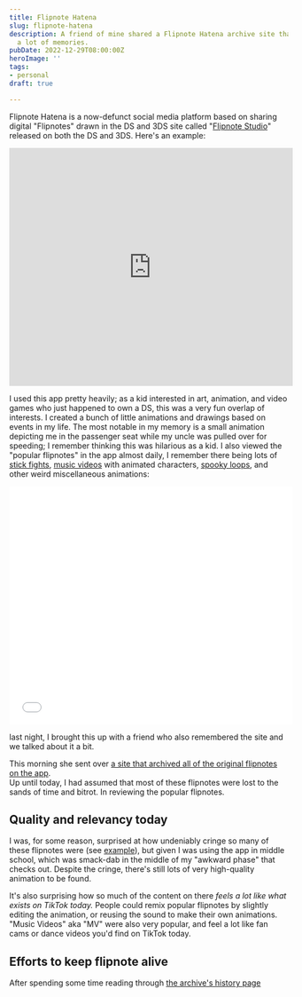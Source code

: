 ```yaml
---
title: Flipnote Hatena
slug: flipnote-hatena
description: A friend of mine shared a Flipnote Hatena archive site that brought back
  a lot of memories.
pubDate: 2022-12-29T08:00:00Z
heroImage: ''
tags:
- personal
draft: true

---
```

Flipnote Hatena is a now-defunct social media platform based on sharing digital "Flipnotes" drawn in the DS and 3DS site called "[Flipnote Studio](https://en.wikipedia.org/wiki/Flipnote_Studio)" released on both the DS and 3DS. Here's an example:

<iframe src="https://archive.sudomemo.net/watch/embed/mm3d05l2nc3bcftirpkwckwy1nvc" scrolling="no" frameborder="0" height="429" width="512"></iframe>

I used this app pretty heavily; as a kid interested in art, animation, and video games who just happened to own a DS, this was a very fun overlap of interests. I created a bunch of little animations and drawings based on events in my life. The most notable in my memory is a small animation depicting me in the passenger seat while my uncle was pulled over for speeding; I remember thinking this was hilarious as a kid. I also viewed the "popular flipnotes" in the app almost daily, I remember there being lots of [stick fights](https://www.sudomemo.net/watch/CBEEA0_0A95B9C620081_000), [music videos](https://archive.sudomemo.net/watch/mg3io13c0czbyyvl24kwn2udpnac) with animated characters, [spooky loops](https://flipnot.es/5UL8E13), and other weird miscellaneous animations:

<iframe src="[https://archive.sudomemo.net/watch/embed/mw21bqmammy40dtweuatavgl1jbc](https://archive.sudomemo.net/watch/embed/mw21bqmammy40dtweuatavgl1jbc "https://archive.sudomemo.net/watch/embed/mw21bqmammy40dtweuatavgl1jbc")" scrolling="no" frameborder="0" height="429" width="512"></iframe>

last night, I brought this up with a friend who also remembered the site and we talked about it a bit.

This morning she sent over [a site that archived all of the original flipnotes on the app](https://archive.sudomemo.net/).   
Up until today, I had assumed that most of these flipnotes were lost to the sands of time and bitrot. In reviewing the popular flipnotes.

## Quality and relevancy today

I was, for some reason, surprised at how undeniably cringe so many of these flipnotes were (see [example](https://flipnot.es/MY2918D)), but given I was using the app in middle school, which was smack-dab in the middle of my "awkward phase" that checks out. Despite the cringe, there's still lots of very high-quality animation to be found.  

It's also surprising how so much of the content on there _feels a lot like what exists on TikTok today._ People could remix popular flipnotes by slightly editing the animation, or reusing the sound to make their own animations. "Music Videos" aka "MV" were also very popular, and feel a lot like fan cams or dance videos you'd find on TikTok today.   

## Efforts to keep flipnote alive

After spending some time reading through [the archive's history page](https://archive.sudomemo.net/history/)